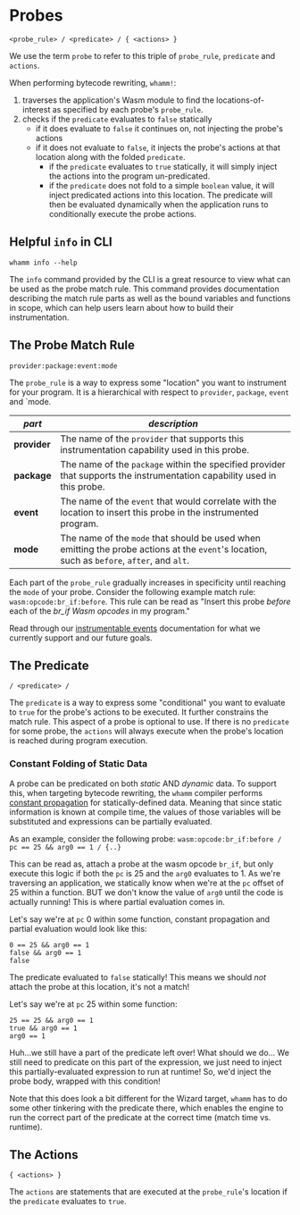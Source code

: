 # Probes #
`<probe_rule> / <predicate> / { <actions> }`

We use the term `probe` to refer to this triple of `probe_rule`, `predicate` and `actions`.

When performing bytecode rewriting, `whamm!`:
1. traverses the application's Wasm module to find the locations-of-interest as specified by each probe's `probe_rule`.
2. checks if the `predicate` evaluates to `false` statically
    - if it does evaluate to `false` it continues on, not injecting the probe's actions
    - if it does not evaluate to `false`, it injects the probe's actions at that location along with the folded `predicate`.
        - if the `predicate` evaluates to `true` statically, it will simply inject the actions into the program un-predicated.
        - if the `predicate` does not fold to a simple `boolean` value, it will inject predicated actions into this location.
          The predicate will then be evaluated dynamically when the application runs to conditionally execute the probe actions.

## Helpful `info` in CLI ##
`whamm info --help`

The `info` command provided by the CLI is a great resource to view what can be used as the probe match rule.
This command provides documentation describing the match rule parts as well as the bound variables and functions in scope, which can help users learn about how to build their instrumentation.

## The Probe Match Rule ##
`provider:package:event:mode`

The `probe_rule` is a way to express some "location" you want to instrument for your program.
It is a hierarchical with respect to `provider`, `package`, `event` and `mode.

| _part_       | _description_                                                                                                                               |
|--------------|---------------------------------------------------------------------------------------------------------------------------------------------|
| **provider** | The name of the `provider` that supports this instrumentation capability used in this probe.                                                |
| **package**  | The name of the `package` within the specified provider that supports the instrumentation capability used in this probe.                    |
| **event**    | The name of the `event` that would correlate with the location to insert this probe in the instrumented program.                            |
| **mode**     | The name of the `mode` that should be used when emitting the probe actions at the `event`'s location, such as `before`, `after`, and `alt`. |

Each part of the `probe_rule` gradually increases in specificity until reaching the `mode` of your probe.
Consider the following example match rule: `wasm:opcode:br_if:before`.
This rule can be read as "Insert this probe _before_ each of the _br_if_ _Wasm_ _opcodes_ in my program."

Read through our [instrumentable events](../events.md) documentation for what we currently support and our future goals.

## The Predicate ##
`/ <predicate> /`

The `predicate` is a way to express some "conditional" you want to evaluate to `true` for the probe's actions to be executed.
It further constrains the match rule.
This aspect of a probe is optional to use.
If there is no `predicate` for some probe, the `actions` will always execute when the probe's location is reached during program execution.

### Constant Folding of Static Data ###

A probe can be predicated on both _static_ AND _dynamic_ data.
To support this, when targeting bytecode rewriting, the `whamm` compiler performs [constant propagation](https://en.wikipedia.org/wiki/Constant_folding) for statically-defined data.
Meaning that since static information is known at compile time, the values of those variables will be substituted and expressions can be partially evaluated.

As an example, consider the following probe:
`wasm:opcode:br_if:before / pc == 25 && arg0 == 1 / {..}`

This can be read as, attach a probe at the wasm opcode `br_if`, but only execute this logic if both the `pc` is 25 and the `arg0` evaluates to 1.
As we're traversing an application, we statically know when we're at the `pc` offset of 25 within a function.
BUT we don't know the value of `arg0` until the code is actually running!
This is where partial evaluation comes in.

Let's say we're at `pc` 0 within some function, constant propagation and partial evaluation would look like this:
```
0 == 25 && arg0 == 1
false && arg0 == 1
false
```
The predicate evaluated to `false` statically! This means we should _not_ attach the probe at this location, it's not a match!

Let's say we're at `pc` 25 within some function:
```
25 == 25 && arg0 == 1
true && arg0 == 1
arg0 == 1
```
Huh...we still have a part of the predicate left over! What should we do...
We still need to predicate on this part of the expression, we just need to inject this partially-evaluated expression to run at runtime!
So, we'd inject the probe body, wrapped with this condition!

Note that this does look a bit different for the Wizard target, `whamm` has to do some other tinkering with the predicate there, which enables the engine to run the correct part of the predicate at the correct time (match time vs. runtime).

## The Actions ##
`{ <actions> }`

The `actions` are statements that are executed at the `probe_rule`'s location if the `predicate` evaluates to `true`.
